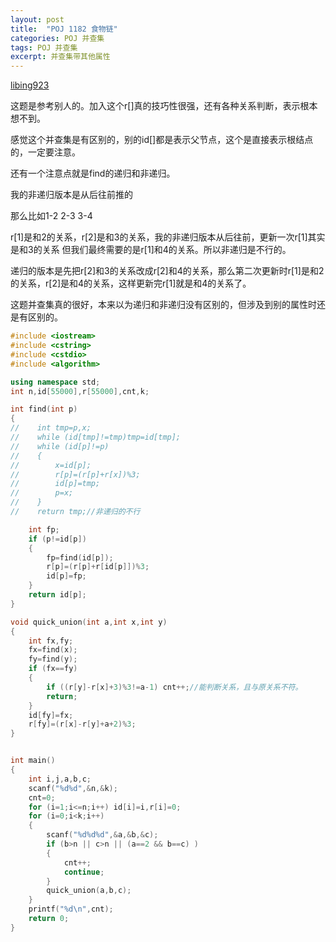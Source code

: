 ```yaml
---
layout: post
title:  "POJ 1182 食物链"
categories: POJ 并查集
tags: POJ 并查集
excerpt: 并查集带其他属性
---
```


[libing923](http://blog.csdn.net/libing923/article/details/8240995/)

这题是参考别人的。加入这个r[]真的技巧性很强，还有各种关系判断，表示根本想不到。

感觉这个并查集是有区别的，别的id[]都是表示父节点，这个是直接表示根结点的，一定要注意。

还有一个注意点就是find的递归和非递归。

我的非递归版本是从后往前推的

那么比如1-2 2-3 3-4

r[1]是和2的关系，r[2]是和3的关系，我的非递归版本从后往前，更新一次r[1]其实是和3的关系
但我们最终需要的是r[1]和4的关系。所以非递归是不行的。

递归的版本是先把r[2]和3的关系改成r[2]和4的关系，那么第二次更新时r[1]是和2的关系，r[2]是和4的关系，这样更新完r[1]就是和4的关系了。

这题并查集真的很好，本来以为递归和非递归没有区别的，但涉及到别的属性时还是有区别的。

```c++
#include <iostream>
#include <cstring>
#include <cstdio>
#include <algorithm>

using namespace std;
int n,id[55000],r[55000],cnt,k;

int find(int p)
{
//    int tmp=p,x;
//    while (id[tmp]!=tmp)tmp=id[tmp];
//    while (id[p]!=p)
//    {
//        x=id[p];
//        r[p]=(r[p]+r[x])%3;
//        id[p]=tmp;
//        p=x;
//    }
//    return tmp;//非递归的不行

    int fp;
    if (p!=id[p])
    {
        fp=find(id[p]);
        r[p]=(r[p]+r[id[p]])%3;
        id[p]=fp;
    }
    return id[p];
}

void quick_union(int a,int x,int y)
{
    int fx,fy;
    fx=find(x);
    fy=find(y);
    if (fx==fy)
    {
        if ((r[y]-r[x]+3)%3!=a-1) cnt++;//能判断关系，且与原关系不符。
        return;
    }
    id[fy]=fx;
    r[fy]=(r[x]-r[y]+a+2)%3;
}


int main()
{
    int i,j,a,b,c;
    scanf("%d%d",&n,&k);
    cnt=0;
    for (i=1;i<=n;i++) id[i]=i,r[i]=0;
    for (i=0;i<k;i++)
    {
        scanf("%d%d%d",&a,&b,&c);
        if (b>n || c>n || (a==2 && b==c) )
        {
            cnt++;
            continue;
        }
        quick_union(a,b,c);
    }
    printf("%d\n",cnt);
    return 0;
}

```
